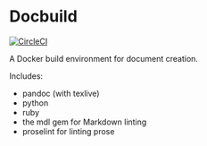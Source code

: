 # Docbuild

[![CircleCI](https://circleci.com/gh/BenOvermyer/docbuild.svg?style=svg)](https://circleci.com/gh/BenOvermyer/docbuild)

A Docker build environment for document creation.

Includes:

- pandoc (with texlive)
- python
- ruby
- the mdl gem for Markdown linting
- proselint for linting prose
